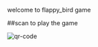 welcome to flappy_bird game

##scan to play the game


![qr-code](https://github.com/user-attachments/assets/6f3a6e56-53b2-40cc-858d-11f570feb1db)
